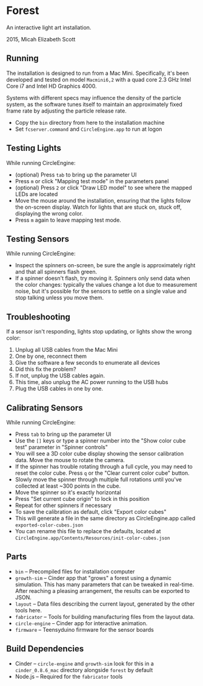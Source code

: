 Forest
======

An interactive light art installation.

2015, Micah Elizabeth Scott


Running
-------

The installation is designed to run from a Mac Mini. Specifically, it's been developed and tested on model `Macmini6,2` with a quad core 2.3 GHz Intel Core i7 and Intel HD Graphics 4000.

Systems with different specs may influence the density of the particle system, as the software tunes itself to maintain an approximately fixed frame rate by adjusting the particle release rate.

* Copy the `bin` directory from here to the installation machine
* Set `fcserver.command` and `CircleEngine.app` to run at logon

Testing Lights
--------------

While running CircleEngine:

* (optional) Press `tab` to bring up the parameter UI
* Press `m` or click "Mapping test mode" in the parameters panel
* (optional) Press `2` or click "Draw LED model" to see where the mapped LEDs are located
* Move the mouse around the installation, ensuring that the lights follow the on-screen display. Watch for lights that are stuck on, stuck off, displaying the wrong color.
* Press `m` again to leave mapping test mode.

Testing Sensors
---------------

While running CircleEngine:

* Inspect the spinners on-screen, be sure the angle is approximately right and that all spinners flash green.
* If a spinner doesn't flash, try moving it. Spinners only send data when the color changes: typically the values change a lot due to measurement noise, but it's possible for the sensors to settle on a single value and stop talking unless you move them.

Troubleshooting
---------------

If a sensor isn't responding, lights stop updating, or lights show the wrong color:

1. Unplug all USB cables from the Mac Mini
2. One by one, reconnect them
3. Give the software a few seconds to enumerate all devices
4. Did this fix the problem?
5. If not, unplug the USB cables again.
6. This time, also unplug the AC power running to the USB hubs
7. Plug the USB cables in one by one.

Calibrating Sensors
-------------------

While running CircleEngine:

* Press `tab` to bring up the parameter UI
* Use the `[]` keys or type a spinner number into the "Show color cube test" parameter in "Spinner controls"
* You will see a 3D color cube display showing the sensor calibration data. Move the mouse to rotate the camera.
* If the spinner has trouble rotating through a full cycle, you may need to reset the color cube. Press `q` or the "Clear current color cube" button.
* Slowly move the spinner through multiple full rotations until you've collected at least ~300 points in the cube.
* Move the spinner so it's exactly horizontal
* Press "Set current cube origin" to lock in this position
* Repeat for other spinners if necessary
* To save the calibration as default, click "Export color cubes"
* This will generate a file in the same directory as CircleEngine.app called `exported-color-cubes.json`
* You can rename this file to replace the defaults, located at `CircleEngine.app/Contents/Resources/init-color-cubes.json`

Parts
-----

* `bin` – Precompiled files for installation computer
* `growth-sim` – Cinder app that "grows" a forest using a dynamic simulation. This has many parameters that can be tweaked in real-time. After reaching a pleasing arrangement, the results can be exported to JSON.
* `layout` – Data files describing the current layout, generated by the other tools here.
* `fabricator` – Tools for building manufacturing files from the layout data.
* `circle-engine` – Cinder app for interactive animation.
* `firmware` – Teensyduino firmware for the sensor boards

Build Dependencies
------------------

* Cinder – `circle-engine` and `growth-sim` look for this in a `cinder_0.8.6_mac` directory alongside `forest` by default
* Node.js – Required for the `fabricator` tools
